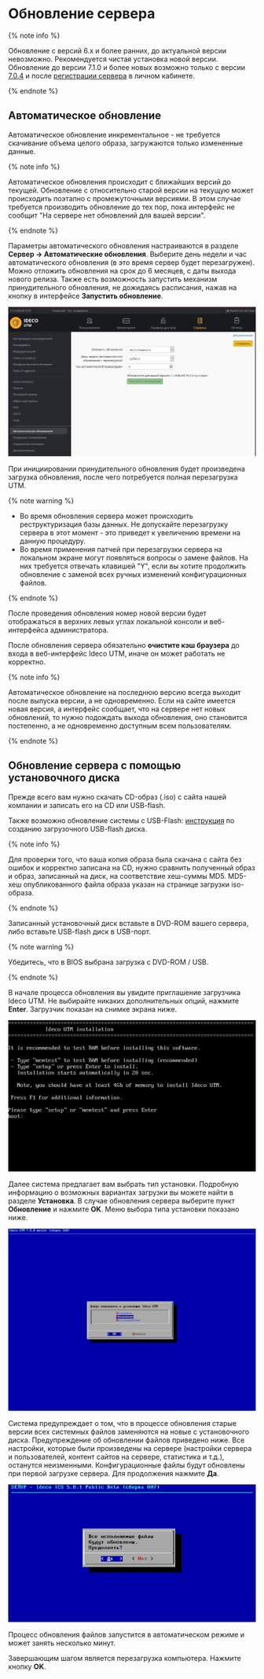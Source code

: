 # Обновление сервера

{% note info %}

Обновление с версий 6.х и более ранних, до актуальной версии невозможно. Рекомендуется чистая установка новой версии. Обновление до версии 7.1.0 и более новых возможно только с версии [7.0.4](http://iso-images.ideco.ru/ics/IdecoICS\_704\_109\_all.iso) и после [регистрации сервера](server-registration.md) в личном кабинете.

{% endnote %}

## Автоматическое обновление

Автоматическое обновление инкрементальное - не требуется скачивание объема целого образа, загружаются только измененные данные.

{% note info %}

Автоматическое обновления происходит с ближайших версий до текущей. Обновление с относительно старой версии на текущую может происходить поэтапно с промежуточными версиями. В этом случае требуется производить обновление до тех пор, пока интерфейс не сообщит "На сервере нет обновлений для вашей версии".

{% endnote %}

Параметры автоматического обновления настраиваются в разделе **Сервер -> Автоматические обновления**. Выберите день недели и час автоматического обновления (в это время сервер будет перезагружен). Можно отложить обновления на срок до 6 месяцев, с даты выхода нового релиза. Также есть возможность запустить механизм принудительного обновления, не дожидаясь расписания, нажав на кнопку в интерфейсе **Запустить обновление**.

![](../attachments/1278135/6587114.jpg)

При инициировании принудительного обновления будет произведена загрузка обновления, после чего потребуется полная перезагрузка UTM.

{% note warning %}

* Во время обновления сервера может происходить реструктуризация базы данных. Не допускайте перезагрузку сервера в этот момент - это приведет к увеличению времени на данную процедуру.&#x20;
* Во время применения патчей при перезагрузки сервера на локальном экране могут появляться вопросы о замене файлов. На них требуется отвечать клавишей "Y", если вы хотите продолжить обновление с заменой всех ручных изменений конфигурационных файлов.

{% endnote %}

После проведения обновления номер новой версии будет отображаться в верхних левых углах локальной консоли и веб-интерфейса администратора.

После обновления сервера обязательно **очистите кэш браузера** до входа в веб-интерфейс Ideco UTM, иначе он может работать не корректно.

{% note info %}

Автоматическое обновление на последнюю версию всегда выходит после выпуска версии, а не одновременно. Если на сайте имеется новая версия, а интерфейс сообщает, что на сервере нет новых обновлений, то нужно подождать выхода обновления, оно становится постепенно, а не одновременно доступным всем пользователям.

{% endnote %}

## Обновление сервера с помощью установочного диска

Прежде всего вам нужно скачать CD-образ (.iso) с сайта нашей компании и записать его на CD или USB-flash.

Также возможно обновление системы с USB-Flash: [инструкция](../usb.md) по созданию загрузочного USB-flash диска.

{% note info %}

Для проверки того, что ваша копия образа была скачана с сайта без ошибок и корректно записана на CD, нужно сравнить полученный образ и образ, записанный на диск, на соответствие хеш-суммы MD5. MD5-хеш опубликованного файла образа указан на странице загрузки iso-образа.

{% endnote %}

Записанный установочный диск вставьте в DVD-ROM вашего сервера, либо вставьте USB-flash диск в USB-порт.

{% note warning %}

Убедитесь, что в BIOS выбрана загрузка с DVD-ROM / USB.

{% endnote %}

В начале процесса обновления вы увидите приглашение загрузчика Ideco UTM. Не выбирайте никаких дополнительных опций, нажмите **Enter**. Загрузчик показан на снимке экрана ниже.

![](../attachments/1278135/6587110.jpg)

Далее система предлагает вам выбрать тип установки. Подробную информацию о возможных вариантах загрузки вы можете найти в разделе **Установка**. В случае обновления сервера выберите пункт **Обновление** и нажмите **OK**. Меню выбора типа установки показано ниже.

![](../attachments/1278135/6587111.jpg)

Система предупреждает о том, что в процессе обновления старые версии всех системных файлов заменяются на новые с установочного диска. Предупреждение об обновлении файлов приведено ниже. Все настройки, которые были произведены на сервере (настройки сервера и пользователей, контент сайтов на сервере, статистика и т.д.), останутся неизменными. Конфигурационные файлы будут обновлены при первой загрузке сервера. Для продолжения нажмите **Да**.

![](../attachments/1278135/1441937.png)

Процесс обновления файлов запустится в автоматическом режиме и может занять несколько минут.

Завершающим шагом является перезагрузка компьютера. Нажмите кнопку **OK**.

